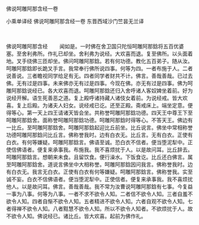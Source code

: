 佛说呵雕阿那含经一卷


小乘单译经
佛说呵雕阿那含经一卷
东晋西域沙门竺昙无兰译


　　

佛说呵雕阿那含经
　　闻如是。一时佛在舍卫国只陀恒呵雕阿那鋡将五百优婆塞。至舍利弗所。作礼已却坐。舍利弗为说经。大欢喜而退。复至佛所。以头面着地。叉手绕佛三匝却坐。佛问呵雕阿那鋡。若有何功德。教化五百弟子。随从汝。呵雕阿那鋡即长跪叉手言。我常奉行佛所说四事。何等为四。一者布施于人。二者说善说。三者瞻视同学给足有无。四者同学者财共不计。佛言。善哉善哉。已过去佛。无有过是四事。未来佛亦无有过是四事。今现在佛。亦无有过是四事。佛为呵雕阿那鋡说经已。各大欢喜而退。呵雕阿那鋡还归入舍呼诸人客奴婢坐着前。好为说经开解。语生死善恶之道。复上殿呼诸持藏人诸伎女着前。为说经戒。皆大欢喜。复上后殿。为诸夫人妇女。说经戒已讫。还至正殿。斋戒床上。端坐定意。便得等心。第一天上四王请诸天皆会坐。共称誉呵雕阿那鋡功德。四天王中尊王下至呵雕阿那鋡舍。面称誉呵雕阿那鋡功德。呵雕阿那鋡时得等心。不答天王。佛边有一比丘。至呵雕阿那鋡舍。呵雕阿那鋡起迎比丘前坐。比丘说言。佛坐中常相称誉功德呵雕阿那鋡问比丘言。佛称誉我时。边有白衣无。比丘言。无有白衣。正使有白衣。有何等嫌疑。呵雕阿那鋡言。佛语至诚。恐白衣不信者。便当堕泥犁中。正使信佛语者。便复来承事我。布施我。我不喜烦扰于人。以是故问耳。比丘辞去。呵雕阿那鋡言。想朝来未食。且留饮食。便行澡水。下饭食讫。比丘还白佛言。属至呵雕阿那鋡舍。道说言佛坐中大相称誉。呵雕阿那鋡因问我言。佛称誉我时。边有白衣无。我言无白衣。正使有白衣有何等嫌疑。呵雕阿那鋡言。佛称誉我。实至诚不妄。白衣不信佛语者。便当堕泥犁中。正使信者。便复来承事我。我不喜烦扰他人。以是故问耳。佛言。善哉善哉。我不常为汝曹说呵雕阿那鋡有七事。今复益一事为八事。何等为八事。一者不求不欲令人知。二者信不欲令人知。三者自羞不欲令人知。四者自惭不欲令人知。五者精进不欲令人知。六者自观不欲令人知。七者得禅不欲令人知。八者黠慧不欲令人知。所以不欲令人知者。不欲烦扰于人。故不欲令人知。佛说经已。诸比丘。皆大欢喜。起前为佛作礼。
